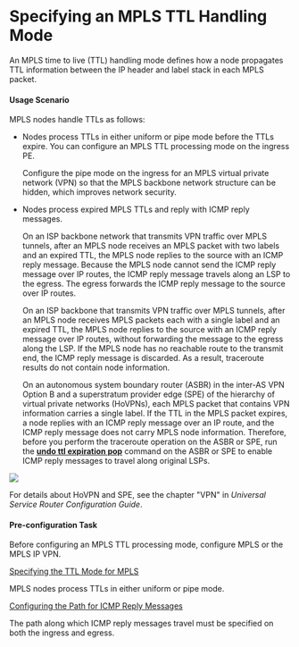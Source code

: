 Specifying an MPLS TTL Handling Mode
====================================

An MPLS time to live (TTL) handling mode defines how a node propagates TTL information between the IP header and label stack in each MPLS packet.

#### Usage Scenario

MPLS nodes handle TTLs as follows:

* Nodes process TTLs in either uniform or pipe mode before the TTLs expire. You can configure an MPLS TTL processing mode on the ingress PE.
  
  Configure the pipe mode on the ingress for an MPLS virtual private network (VPN) so that the MPLS backbone network structure can be hidden, which improves network security.
* Nodes process expired MPLS TTLs and reply with ICMP reply messages.
  
  On an ISP backbone network that transmits VPN traffic over MPLS tunnels, after an MPLS node receives an MPLS packet with two labels and an expired TTL, the MPLS node replies to the source with an ICMP reply message. Because the MPLS node cannot send the ICMP reply message over IP routes, the ICMP reply message travels along an LSP to the egress. The egress forwards the ICMP reply message to the source over IP routes.
  
  On an ISP backbone that transmits VPN traffic over MPLS tunnels, after an MPLS node receives MPLS packets each with a single label and an expired TTL, the MPLS node replies to the source with an ICMP reply message over IP routes, without forwarding the message to the egress along the LSP. If the MPLS node has no reachable route to the transmit end, the ICMP reply message is discarded. As a result, traceroute results do not contain node information.
  
  On an autonomous system boundary router (ASBR) in the inter-AS VPN Option B and a superstratum provider edge (SPE) of the hierarchy of virtual private networks (HoVPNs), each MPLS packet that contains VPN information carries a single label. If the TTL in the MPLS packet expires, a node replies with an ICMP reply message over an IP route, and the ICMP reply message does not carry MPLS node information. Therefore, before you perform the traceroute operation on the ASBR or SPE, run the [**undo ttl expiration pop**](cmdqueryname=undo+ttl+expiration+pop) command on the ASBR or SPE to enable ICMP reply messages to travel along original LSPs.

![](../../../../public_sys-resources/note_3.0-en-us.png) 

For details about HoVPN and SPE, see the chapter "VPN" in *Universal Service Router Configuration Guide*.



#### Pre-configuration Task

Before configuring an MPLS TTL processing mode, configure MPLS or the MPLS IP VPN.


[Specifying the TTL Mode for MPLS](../../../../software/nev8r10_vrpv8r16/user/vrp/dc_vrp_mplsm_cfg_0005.html)

MPLS nodes process TTLs in either uniform or pipe mode.

[Configuring the Path for ICMP Reply Messages](../../../../software/nev8r10_vrpv8r16/user/vrp/dc_vrp_mplsm_cfg_0006.html)

The path along which ICMP reply messages travel must be specified on both the ingress and egress.